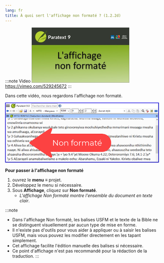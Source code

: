 ```yaml
---
lang: fr
title: À quoi sert l'affichage non formaté ? (1.2.2d)
---
```


:::note Video
[![ ](../../media/1.2.2d.png)](https://vimeo.com/529245672)  
https://vimeo.com/529245672
:::

Dans cette vidéo, nous regardons l'affichage non formaté.

![](../../media/41c16f71656dad10f10d03e0ae20c378.png)

**Pour passer à l'affichage non formaté**

1.  ouvrez le **menu** **≡** projet.
1.  Développez le menu si nécessaire.
1.  Sous **Affichage**, cliquez sur **Non formaté**.
     -  *L'affichage Non formaté montre l'ensemble du document en texte clair*.
    
:::note
-  Dans l'affichage Non formaté, les balises USFM et le texte de la Bible ne se distinguent visuellement par aucun type de mise en forme.
-  Il n'existe pas d'outils pour vous aider à appliquer ou à saisir les balises USFM, mais vous pouvez les modifier directement en les tapant simplement.
-  Cet affichage facilite l'édition manuelle des balises si nécessaire.
-  Ce point d'affichage n'est pas recommandé pour la rédaction de la traduction.
:::
